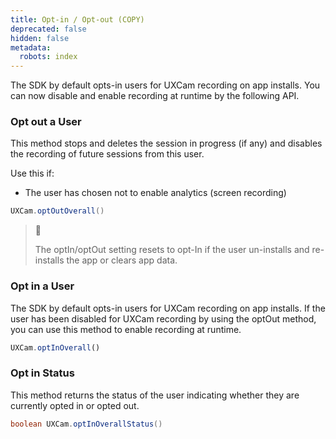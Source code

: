 ```yaml
---
title: Opt-in / Opt-out (COPY)
deprecated: false
hidden: false
metadata:
  robots: index
---
```

The SDK by default opts-in users for UXCam recording on app installs. You can now disable and enable recording at runtime by the following API.

### Opt out a User

This method stops and deletes the session in progress (if any) and disables the recording of future sessions from this user.

Use this if:

* The user has chosen not to enable analytics (screen recording)

```java Android
UXCam.optOutOverall()
```


> 📘
>
> The optIn/optOut setting resets to opt-In if the user un-installs and re-installs the app or clears app data.

### Opt in a User

The SDK by default opts-in users for UXCam recording on app installs. If the user has been disabled for UXCam recording by using the optOut method, you can use this method to enable recording at runtime.

```javascript Android
UXCam.optInOverall()
```

### Opt in Status

This method returns the status of the user indicating whether they are currently opted in or opted out.

```java Android
boolean UXCam.optInOverallStatus()
```